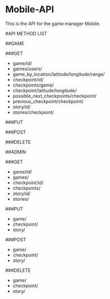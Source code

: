 Mobile-API
==========

This is the API for the game manager Mobile.

#API METHOD LIST

##GAME

###GET
* game/id/
* games/users/
* game_by_location/latitude/longitude/range/
* checkpoint/id/
* checkpoints/game/
* checkpoint/latitude/longitude/
* possible_next_checkpoints/checkpoint/
* previous_checkpoint/checkpoint/
* story/id/
* stories/checkpoint/

###PUT

###POST

###DELETE

##ADMIN

###GET
* game/id/
* games/
* checkpoint/id/
* checkpoints/
* story/id/
* stories/

###PUT
* game/
* checkpoint/
* story/

###POST
* game/
* checkpoint/
* story/

###DELETE
* game/
* checkpoint/
* story/
